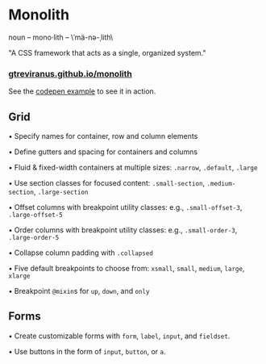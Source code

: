 # Monolith

noun – mono·lith – \ˈmä-nə-ˌlith\ 

"A CSS framework that acts as a single, organized system."

### [gtreviranus.github.io/monolith](https://gtreviranus.github.io/monolith)

See the [codepen example](https://codepen.io/geotrev/pen/PWEYaB) to see it in action.

## Grid

• Specify names for container, row and column elements

• Define gutters and spacing for containers and columns

• Fluid & fixed-width containers at multiple sizes: `.narrow`, `.default`, `.large`

• Use section classes for focused content: `.small-section`, `.medium-section`, `.large-section`

• Offset columns with breakpoint utility classes: e.g., `.small-offset-3`, `.large-offset-5`

• Order columns with breakpoint utility classes: e.g., `.small-order-3`, `.large-order-5`

• Collapse column padding with `.collapsed`

• Five default breakpoints to choose from: `xsmall`, `small`, `medium`, `large`, `xlarge`

• Breakpoint `@mixin`s for `up`, `down`, and `only`

## Forms

• Create customizable forms with `form`, `label`, `input`, and `fieldset`.

• Use buttons in the form of `input`, `button`, or `a`.
